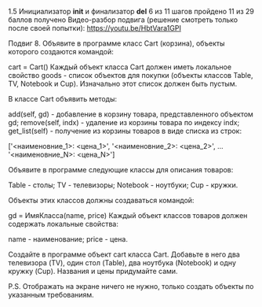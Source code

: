 1.5 Инициализатор __init__ и финализатор __del__
6 из 11 шагов пройдено
11 из 29 баллов  получено
Видео-разбор подвига (решение смотреть только после своей попытки): https://youtu.be/HbtVara1GPI

Подвиг 8. Объявите в программе класс Cart (корзина), объекты которого создаются командой:

cart = Cart()
Каждый объект класса Cart должен иметь локальное свойство goods - список объектов для покупки (объекты классов Table, TV, Notebook и Cup). Изначально этот список должен быть пустым.

В классе Cart объявить методы:

add(self, gd) - добавление в корзину товара, представленного объектом gd;
remove(self, indx) - удаление из корзины товара по индексу indx;
get_list(self) - получение из корзины товаров в виде списка из строк:

['<наименовние_1>: <цена_1>',
'<наименовние_2>: <цена_2>',
...
'<наименовние_N>: <цена_N>']

Объявите в программе следующие классы для описания товаров:

Table - столы;
TV - телевизоры;
Notebook - ноутбуки;
Cup - кружки.

Объекты этих классов должны создаваться командой:

gd = ИмяКласса(name, price)
Каждый объект классов товаров должен содержать локальные свойства:

name - наименование;
price - цена.

Создайте в программе объект cart класса Cart. Добавьте в него два телевизора (TV), один стол (Table), два ноутбука (Notebook) и одну кружку (Cup). Названия и цены придумайте сами. 

P.S. Отображать на экране ничего не нужно, только создать объекты по указанным требованиям.
